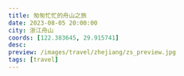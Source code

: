 ```yaml
---
title: 匆匆忙忙的舟山之旅
date: 2023-08-05 20:00:00
city: 浙江舟山
coords: [122.383645, 29.915741]
desc:
preview: /images/travel/zhejiang/zs_preview.jpg
tags: [travel]
---
```

